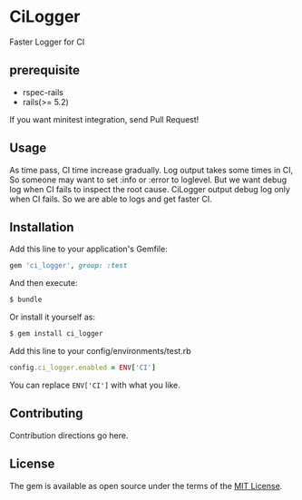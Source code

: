 # CiLogger

Faster Logger for CI

## prerequisite

- rspec-rails
- rails(>= 5.2)

If you want minitest integration, send Pull Request! 

## Usage

As time pass, CI time increase gradually. Log output takes some times in CI, So someone may want to set :info or :error to loglevel. But we want debug log when CI fails to inspect the root cause. CiLogger output debug log only when CI fails. So we are able to logs and get faster CI.

## Installation
Add this line to your application's Gemfile:

```ruby
gem 'ci_logger', group: :test
```

And then execute:
```bash
$ bundle
```

Or install it yourself as:
```bash
$ gem install ci_logger
```

Add this line to your config/environments/test.rb

```ruby
config.ci_logger.enabled = ENV['CI']
```

You can replace `ENV['CI']` with what you like.

## Contributing
Contribution directions go here.

## License
The gem is available as open source under the terms of the [MIT License](https://opensource.org/licenses/MIT).

